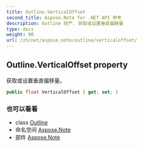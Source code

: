 ```yaml
---
title: Outline.VerticalOffset
second_title: Aspose.Note for .NET API 参考
description: Outline 财产. 获取或设置垂直偏移量
type: docs
weight: 90
url: /zh/net/aspose.note/outline/verticaloffset/
---
```

## Outline.VerticalOffset property

获取或设置垂直偏移量。

```csharp
public float VerticalOffset { get; set; }
```

### 也可以看看

* class [Outline](../)
* 命名空间 [Aspose.Note](../../outline/)
* 部件 [Aspose.Note](../../../)


